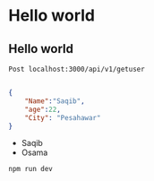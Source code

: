 # Hello world
## Hello world

`Post localhost:3000/api/v1/getuser`
```json

{
    "Name":"Saqib",
    "age":22,
    "City": "Pesahawar"
}

```

- Saqib
- Osama

```
npm run dev
```
